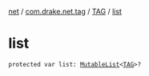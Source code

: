 [net](../../index.md) / [com.drake.net.tag](../index.md) / [TAG](index.md) / [list](./list.md)

# list

`protected var list: `[`MutableList`](https://kotlinlang.org/api/latest/jvm/stdlib/kotlin.collections/-mutable-list/index.html)`<`[`TAG`](index.md)`>?`